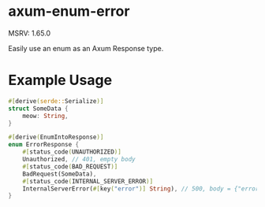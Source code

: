 # axum-enum-error

MSRV: 1.65.0

Easily use an enum as an Axum Response type.

# Example Usage
```rs
#[derive(serde::Serialize)]
struct SomeData {
	meow: String,
}

#[derive(EnumIntoResponse)]
enum ErrorResponse {
	#[status_code(UNAUTHORIZED)]
	Unauthorized, // 401, empty body
	#[status_code(BAD_REQUEST)]
	BadRequest(SomeData),
	#[status_code(INTERNAL_SERVER_ERROR)]
	InternalServerError(#[key("error")] String), // 500, body = {"error": STRING}
}
```
